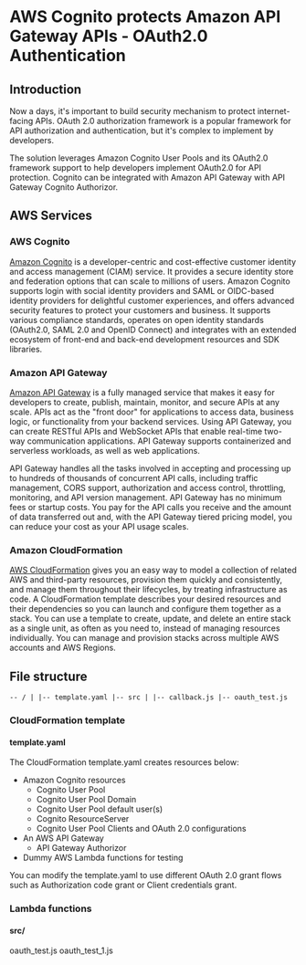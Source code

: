 # AWS Cognito protects Amazon API Gateway APIs - OAuth2.0 Authentication

## Introduction
Now a days, it's important to build security mechanism to protect internet-facing APIs. OAuth 2.0 authorization framework is a popular framework for API authorization and authentication, but it's complex to implement by developers.

The solution leverages Amazon Cognito User Pools and its OAuth2.0 framework support to help developers implement OAuth2.0 for API protection. Cognito can be integrated with Amazon API Gateway with API Gateway Cognito Authorizor. 

## AWS Services
### AWS Cognito
[Amazon Cognito](https://aws.amazon.com/cognito/details/) is a developer-centric and cost-effective customer identity and access management (CIAM) service. It provides a secure identity store and federation options that can scale to millions of users. Amazon Cognito supports login with social identity providers and SAML or OIDC-based identity providers for delightful customer experiences, and offers advanced security features to protect your customers and business. It supports various compliance standards, operates on open identity standards (OAuth2.0, SAML 2.0 and OpenID Connect) and integrates with an extended ecosystem of front-end and back-end development resources and SDK libraries.

### Amazon API Gateway
[Amazon API Gateway](https://aws.amazon.com/api-gateway/) is a fully managed service that makes it easy for developers to create, publish, maintain, monitor, and secure APIs at any scale. APIs act as the "front door" for applications to access data, business logic, or functionality from your backend services. Using API Gateway, you can create RESTful APIs and WebSocket APIs that enable real-time two-way communication applications. API Gateway supports containerized and serverless workloads, as well as web applications.

API Gateway handles all the tasks involved in accepting and processing up to hundreds of thousands of concurrent API calls, including traffic management, CORS support, authorization and access control, throttling, monitoring, and API version management. API Gateway has no minimum fees or startup costs. You pay for the API calls you receive and the amount of data transferred out and, with the API Gateway tiered pricing model, you can reduce your cost as your API usage scales.

### Amazon CloudFormation
[AWS CloudFormation](https://aws.amazon.com/cloudformation/) gives you an easy way to model a collection of related AWS and third-party resources, provision them quickly and consistently, and manage them throughout their lifecycles, by treating infrastructure as code. A CloudFormation template describes your desired resources and their dependencies so you can launch and configure them together as a stack. You can use a template to create, update, and delete an entire stack as a single unit, as often as you need to, instead of managing resources individually. You can manage and provision stacks across multiple AWS accounts and AWS Regions.

## File structure
`
-- /
 |
 |-- template.yaml
 |-- src
   |
   |-- callback.js
   |-- oauth_test.js
`
### CloudFormation template
#### template.yaml

The CloudFormation template.yaml creates resources below:
- Amazon Cognito resources
  - Cognito User Pool
  - Cognito User Pool Domain
  - Cognito User Pool default user(s)
  - Cognito ResourceServer
  - Cognito User Pool Clients and OAuth 2.0 configurations
- An AWS API Gateway
  - API Gateway Authorizor
- Dummy AWS Lambda functions for testing

You can modify the template.yaml to use different OAuth 2.0 grant flows such as Authorization code grant or Client credentials grant.

### Lambda functions
#### src/
oauth_test.js
oauth_test_1.js

